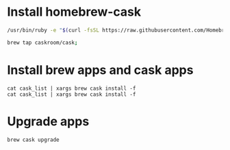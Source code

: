 # Install homebrew-cask
```bash
/usr/bin/ruby -e "$(curl -fsSL https://raw.githubusercontent.com/Homebrew/install/master/install)";

brew tap caskroom/cask;
```

# Install brew apps and cask apps

```
cat cask_list | xargs brew cask install -f
cat cask_list | xargs brew cask install -f
```

# Upgrade apps
```
brew cask upgrade
```

